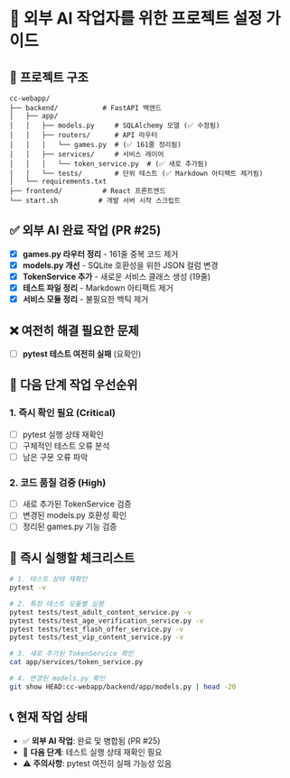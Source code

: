 # 🤖 외부 AI 작업자를 위한 프로젝트 설정 가이드

## 📂 프로젝트 구조
```
cc-webapp/
├── backend/           # FastAPI 백엔드
│   ├── app/
│   │   ├── models.py     # SQLAlchemy 모델 (✅ 수정됨)
│   │   ├── routers/      # API 라우터
│   │   │   └── games.py  # (✅ 161줄 정리됨)
│   │   ├── services/     # 서비스 레이어
│   │   │   └── token_service.py  # (✅ 새로 추가됨)
│   │   └── tests/        # 단위 테스트 (✅ Markdown 아티팩트 제거됨)
│   └── requirements.txt
├── frontend/          # React 프론트엔드
└── start.sh          # 개발 서버 시작 스크립트
```

## ✅ 외부 AI 완료 작업 (PR #25)
- [x] **games.py 라우터 정리** - 161줄 중복 코드 제거
- [x] **models.py 개선** - SQLite 호환성을 위한 JSON 컬럼 변경
- [x] **TokenService 추가** - 새로운 서비스 클래스 생성 (19줄)
- [x] **테스트 파일 정리** - Markdown 아티팩트 제거
- [x] **서비스 모듈 정리** - 불필요한 백틱 제거

## ❌ 여전히 해결 필요한 문제
- [ ] **pytest 테스트 여전히 실패** (요확인)

## 🎯 다음 단계 작업 우선순위

### 1. 즉시 확인 필요 (Critical)
- [ ] pytest 실행 상태 재확인
- [ ] 구체적인 테스트 오류 분석
- [ ] 남은 구문 오류 파악

### 2. 코드 품질 검증 (High)
- [ ] 새로 추가된 TokenService 검증
- [ ] 변경된 models.py 호환성 확인
- [ ] 정리된 games.py 기능 검증

## 🔧 즉시 실행할 체크리스트

```bash
# 1. 테스트 상태 재확인
pytest -v

# 2. 특정 테스트 모듈별 실행
pytest tests/test_adult_content_service.py -v
pytest tests/test_age_verification_service.py -v
pytest tests/test_flash_offer_service.py -v
pytest tests/test_vip_content_service.py -v

# 3. 새로 추가된 TokenService 확인
cat app/services/token_service.py

# 4. 변경된 models.py 확인
git show HEAD:cc-webapp/backend/app/models.py | head -20
```

## 📞 현재 작업 상태
- ✅ **외부 AI 작업**: 완료 및 병합됨 (PR #25)
- 🔄 **다음 단계**: 테스트 실행 상태 재확인 필요
- ⚠️ **주의사항**: pytest 여전히 실패 가능성 있음